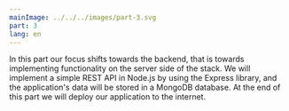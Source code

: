 ```yaml
---
mainImage: ../../../images/part-3.svg
part: 3
lang: en
---
```


<div class="intro">

In this part our focus shifts towards the backend, that is towards implementing functionality on the server side of the stack. We will implement a simple REST API in Node.js by using the Express library, and the application's data will be stored in a MongoDB database. At the end of this part we will deploy our application to the internet.

</div>